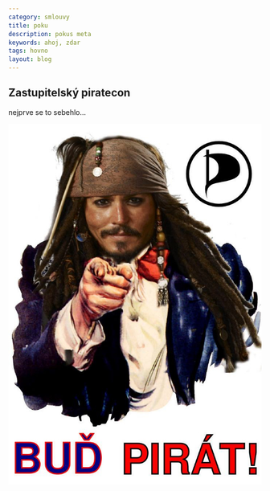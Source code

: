 ```yaml
---
category: smlouvy
title: poku
description: pokus meta
keywords: ahoj, zdar
tags: hovno
layout: blog
---
```

## Zastupitelský piratecon

nejprve se to sebehlo...

![pirat](/static/media/budPirat.jpg)